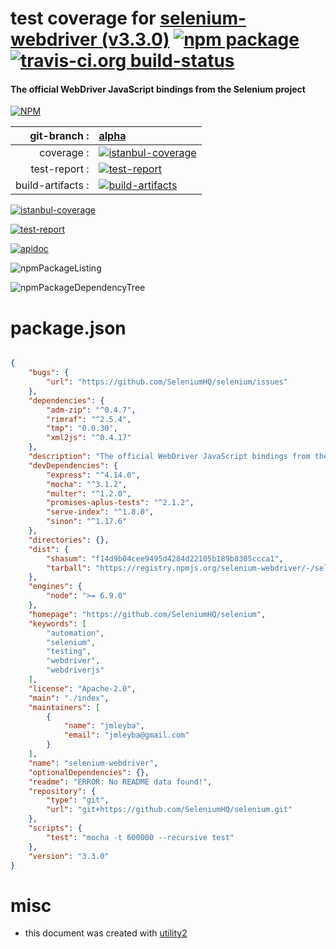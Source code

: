 # test coverage for  [selenium-webdriver (v3.3.0)](https://github.com/SeleniumHQ/selenium)  [![npm package](https://img.shields.io/npm/v/npmtest-selenium-webdriver.svg?style=flat-square)](https://www.npmjs.org/package/npmtest-selenium-webdriver) [![travis-ci.org build-status](https://api.travis-ci.org/npmtest/node-npmtest-selenium-webdriver.svg)](https://travis-ci.org/npmtest/node-npmtest-selenium-webdriver)
#### The official WebDriver JavaScript bindings from the Selenium project

[![NPM](https://nodei.co/npm/selenium-webdriver.png?downloads=true)](https://www.npmjs.com/package/selenium-webdriver)

| git-branch : | [alpha](https://github.com/npmtest/node-npmtest-selenium-webdriver/tree/alpha)|
|--:|:--|
| coverage : | [![istanbul-coverage](https://npmtest.github.io/node-npmtest-selenium-webdriver/build/coverage.badge.svg)](https://npmtest.github.io/node-npmtest-selenium-webdriver/build/coverage.html/index.html)|
| test-report : | [![test-report](https://npmtest.github.io/node-npmtest-selenium-webdriver/build/test-report.badge.svg)](https://npmtest.github.io/node-npmtest-selenium-webdriver/build/test-report.html)|
| build-artifacts : | [![build-artifacts](https://npmtest.github.io/node-npmtest-selenium-webdriver/glyphicons_144_folder_open.png)](https://github.com/npmtest/node-npmtest-selenium-webdriver/tree/gh-pages/build)|

[![istanbul-coverage](https://npmtest.github.io/node-npmtest-selenium-webdriver/build/screenCapture.buildCustomOrg.browser.coverage.html.png)](https://npmtest.github.io/node-npmtest-selenium-webdriver/build/coverage.html/index.html)

[![test-report](https://npmtest.github.io/node-npmtest-selenium-webdriver/build/screenCapture.buildCustomOrg.browser.%252Fhome%252Ftravis%252Fbuild%252Fnpmtest%252Fnode-npmtest-selenium-webdriver%252Ftmp%252Fbuild%252Ftest-report.html.png)](https://npmtest.github.io/node-npmtest-selenium-webdriver/build/test-report.html)

[![apidoc](https://npmdoc.github.io/node-npmdoc-selenium-webdriver/build/screenCapture.buildApidoc.browser.%252Fhome%252Ftravis%252Fbuild%252Fnpmdoc%252Fnode-npmdoc-selenium-webdriver%252Ftmp%252Fbuild%252Fapidoc.html.png)](https://npmdoc.github.io/node-npmdoc-selenium-webdriver/build/apidoc.html)

![npmPackageListing](https://npmtest.github.io/node-npmtest-selenium-webdriver/build/screenCapture.npmPackageListing.svg)

![npmPackageDependencyTree](https://npmtest.github.io/node-npmtest-selenium-webdriver/build/screenCapture.npmPackageDependencyTree.svg)



# package.json

```json

{
    "bugs": {
        "url": "https://github.com/SeleniumHQ/selenium/issues"
    },
    "dependencies": {
        "adm-zip": "^0.4.7",
        "rimraf": "^2.5.4",
        "tmp": "0.0.30",
        "xml2js": "^0.4.17"
    },
    "description": "The official WebDriver JavaScript bindings from the Selenium project",
    "devDependencies": {
        "express": "^4.14.0",
        "mocha": "^3.1.2",
        "multer": "^1.2.0",
        "promises-aplus-tests": "^2.1.2",
        "serve-index": "^1.8.0",
        "sinon": "^1.17.6"
    },
    "directories": {},
    "dist": {
        "shasum": "f14d9b04cee9495d4284d22105b189b8305ccca1",
        "tarball": "https://registry.npmjs.org/selenium-webdriver/-/selenium-webdriver-3.3.0.tgz"
    },
    "engines": {
        "node": ">= 6.9.0"
    },
    "homepage": "https://github.com/SeleniumHQ/selenium",
    "keywords": [
        "automation",
        "selenium",
        "testing",
        "webdriver",
        "webdriverjs"
    ],
    "license": "Apache-2.0",
    "main": "./index",
    "maintainers": [
        {
            "name": "jmleyba",
            "email": "jmleyba@gmail.com"
        }
    ],
    "name": "selenium-webdriver",
    "optionalDependencies": {},
    "readme": "ERROR: No README data found!",
    "repository": {
        "type": "git",
        "url": "git+https://github.com/SeleniumHQ/selenium.git"
    },
    "scripts": {
        "test": "mocha -t 600000 --recursive test"
    },
    "version": "3.3.0"
}
```



# misc
- this document was created with [utility2](https://github.com/kaizhu256/node-utility2)
